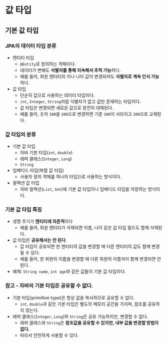 # 값 타입

## 기본 값 타입

### JPA의 데이터 타입 분류

- 엔티티 타입
  - `@Entity`로 정의하는 객체이다.
  - 데이터가 변해도 **식별자를 통해 지속해서 추적 가능**하다.
  - 예를 들어, 회원 엔티티의 키나 나이 값이 변경되어도 **식별자로 계속 인식 가능**하다.
- 값 타입
  - 단순히 값으로 사용하는 데이터 타입이다.
  - `int`, `Integer`, `String`처럼 식별자가 없고 값만 존재하는 타입이다.
  - 값 타입은 변경되면 새로운 값으로 완전히 대체된다.
  - 예를 들어, 숫자 `100`을 `200`으로 변경하면 기존 `100`이 사라지고 `200`으로 교체된다.

### 값 타입의 분류

- 기본 값 타입
  - 자바 기본 타입(`int`, `double`)
  - 래퍼 클래스(`Integer`, `Long`)
  - `String`
- 임베디드 타입(복합 값 타입)
  - 사용자 정의 객체를 하나의 타입으로 사용하는 방식이다.
- 컬렉션 값 타입
  - 자바 컬렉션(`List`, `Set`)에 기본 값 타입이나 임베디드 타입을 저장하는 방식이다.

### 기본 값 타입 특징

- 생명 주기가 **엔티티에 의존적**이다
  - 예를 들어, 회원 엔티티가 삭제되면 이름, 나이 같은 값 타입 필드도 함께 삭제된다.
- 값 타입은 **공유해서는 안 된다**.
  - 값 타입이 공유되면 한 엔티티의 값을 변경할 때 다른 엔티티의 값도 함께 변경될 수 있다.
  - 예를 들어, 한 회원의 이름을 변경할 때 다른 회원의 이름까지 함께 변경되면 안 된다.
- 예제: `String name`, `int age`와 같은 값들이 기본 값 타입이다.

### 참고 - 자바의 기본 타입은 공유할 수 없다.

- 기본 타입(primitive type)은 항상 값을 복사하므로 공유할 수 없다.
  - `int`, `double`과 같은 기본 타입은 별도의 메모리 공간을 가지며, 참조를 공유하지 않는다.
- 래퍼 클래스(`Integer`, `Long`)와 `String`은 공유 가능하지만, 변경할 수 없다.
  - 래퍼 클래스와 `String`은 **참조값을 공유할 수 있지만, 내부 값을 변경할 방법이 없다.**
  - 따라서 안전하게 사용할 수 있다.
